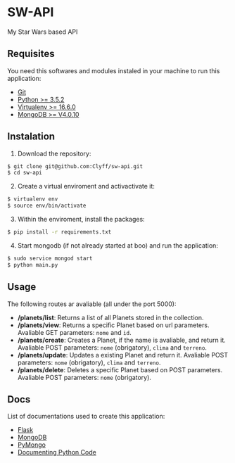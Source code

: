 # SW-API
My Star Wars based API


## Requisites

You need this softwares and modules instaled in your machine to run this application:

- [Git](https://git-scm.com/download)
- [Python >= 3.5.2](https://www.python.org/downloads/)
- [Virtualenv >= 16.6.0](https://virtualenv.pypa.io/en/latest/installation/)
- [MongoDB >= V4.0.10](https://docs.mongodb.com/manual/installation/)

## Instalation

1. Download the repository:
```sh
$ git clone git@github.com:Clyff/sw-api.git
$ cd sw-api
```

2. Create a virtual enviroment and activactivate it:
```sh
$ virtualenv env
$ source env/bin/activate
```

3. Within the enviroment, install the packages:
```sh
$ pip install -r requirements.txt
```

4. Start mongodb (if not already started at boo) and run the application:
```sh
$ sudo service mongod start
$ python main.py
```

## Usage

The following routes ar avaliable (all under the port 5000):

- **/planets/list**: Returns a list of all Planets stored in the collection.
- **/planets/view**: Returns a specific Planet based on url parameters. Avaliable GET parameters: `nome` and `id`.
- **/planets/create**: Creates a Planet, if the name is avaliable, and return it. Avaliable POST parameters: `nome` (obrigatory), `clima` and `terreno`.
- **/planets/update**: Updates a existing Planet and return it. Avaliable POST parameters: `nome` (obrigatory), `clima` and `terreno`.
- **/planets/delete**: Deletes a specific Planet based on POST parameters. Avaliable POST parameters: `nome` (obrigatory).


## Docs

List of documentations used to create this application:

- [Flask](http://flask.pocoo.org/)
- [MongoDB](https://docs.mongodb.com/manual/)
- [PyMongo](https://api.mongodb.com/python/current/tutorial.html)
- [Documenting Python Code](https://realpython.com/documenting-python-code/)
